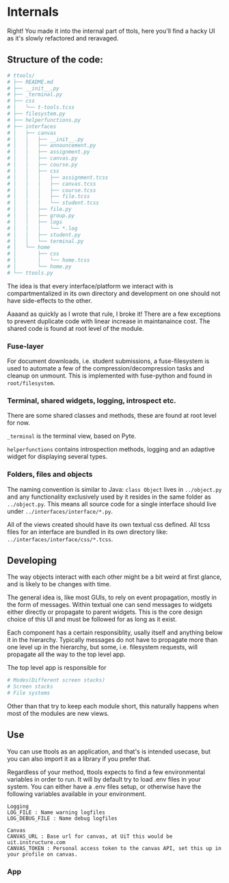 Internals
===

Right! You made it into the internal part of ttols, here you'll find a hacky UI as it's slowly refactored and reravaged. 

Structure of the code:
---

```bash
# ttools/
# ├── README.md
# ├── __init__.py
# ├── _terminal.py
# ├── css
# │   └── t-tools.tcss
# ├── filesystem.py
# ├── helperfunctions.py
# ├── interfaces
# │   ├── canvas
# │   │   ├── __init__.py
# │   │   ├── announcement.py
# │   │   ├── assignment.py
# │   │   ├── canvas.py
# │   │   ├── course.py
# │   │   ├── css
# │   │   │   ├── assignment.tcss
# │   │   │   ├── canvas.tcss
# │   │   │   ├── course.tcss
# │   │   │   ├── file.tcss
# │   │   │   └── student.tcss
# │   │   ├── file.py
# │   │   ├── group.py
# │   │   ├── logs
# │   │   │   └── *.log
# │   │   ├── student.py
# │   │   └── terminal.py
# │   └── home
# │       ├── css
# │       │   └── home.tcss
# │       └── home.py
# └── ttools.py
```
The idea is that every interface/platform we interact with is compartmentalized in its own directory and development on one should not have side-effects to the other.

Aaaand as quickly as I wrote that rule, I broke it! There are a few exceptions to prevent duplicate code with linear increase in maintanaince cost.
The shared code is found at root level of the module.

### Fuse-layer

For document downloads, i.e. student submissions, a fuse-filesystem is used to automate a few of the compression/decompression tasks and cleanup on unmount. This is implemented with fuse-python and found in `root/filesystem`.

### Terminal, shared widgets, logging, introspect etc.

There are some shared classes and methods, these are found at root level for now.

`_terminal` is the terminal view, based on Pyte.

`helperfunctions` contains introspection methods, logging and an adaptive widget for displaying several types.

### Folders, files and objects

The naming convention is similar to Java: `class Object` lives in `../object.py` and any functionality exclusively used by it resides in the same folder as `../object.py`. This means all source code for a single interface should live under `../interfaces/interface/*.py`.

All of the views created should have its own textual css defined. All tcss files for an interface are bundled in its own directory like: `../interfaces/interface/css/*.tcss`.

Developing
---

The way objects interact with each other might be a bit weird at first glance, and is likely to be changes with time.

The general idea is, like most GUIs, to rely on event propagation, mostly in the form of messages.
Within textual one can send messages to widgets either directly or propagate to parent widgets. This is the core design choice of this UI and must be followed for as long as it exist.

Each component has a certain responsiblity, usally itself and anything below it in the hierarchy. Typically messages do not have to propagate more than one level up in the hierarchy, but some, i.e. filesystem requests, will propagate all the way to the top level app.

The top level app is responsible for
```bash
# Modes(Different screen stacks)
# Screen stacks
# File systems
```

Other than that try to keep each module short, this naturally happens when most of the modules are new views.

Use
---
You can use ttools as an application, and that's is intended usecase, but you can also import it as a library if you prefer that.

Regardless of your method, ttools expects to find a few environmental variables in order to run. It will by default try to load .env files in your system. You can either have a .env files setup, or otherwise have the following variables available in your environment.

```
Logging
LOG_FILE : Name warning logfiles
LOG_DEBUG_FILE : Name debug logfiles

Canvas
CANVAS_URL : Base url for canvas, at UiT this would be uit.instructure.com
CANVAS_TOKEN : Personal access token to the canvas API, set this up in your profile on canvas.
```


### App

